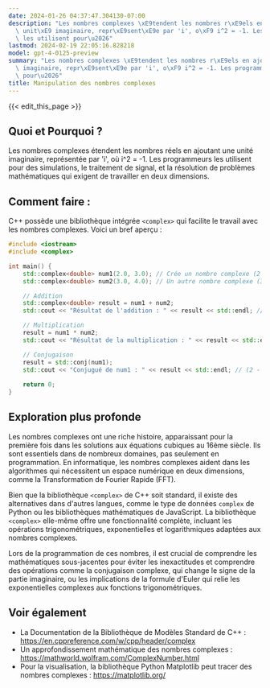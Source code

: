 ```yaml
---
date: 2024-01-26 04:37:47.304130-07:00
description: "Les nombres complexes \xE9tendent les nombres r\xE9els en ajoutant une\
  \ unit\xE9 imaginaire, repr\xE9sent\xE9e par 'i', o\xF9 i^2 = -1. Les programmeurs\
  \ les utilisent pour\u2026"
lastmod: 2024-02-19 22:05:16.828218
model: gpt-4-0125-preview
summary: "Les nombres complexes \xE9tendent les nombres r\xE9els en ajoutant une unit\xE9\
  \ imaginaire, repr\xE9sent\xE9e par 'i', o\xF9 i^2 = -1. Les programmeurs les utilisent\
  \ pour\u2026"
title: Manipulation des nombres complexes
---
```


{{< edit_this_page >}}

## Quoi et Pourquoi ?
Les nombres complexes étendent les nombres réels en ajoutant une unité imaginaire, représentée par 'i', où i^2 = -1. Les programmeurs les utilisent pour des simulations, le traitement de signal, et la résolution de problèmes mathématiques qui exigent de travailler en deux dimensions.

## Comment faire :
C++ possède une bibliothèque intégrée `<complex>` qui facilite le travail avec les nombres complexes. Voici un bref aperçu :

```cpp
#include <iostream>
#include <complex>

int main() {
    std::complex<double> num1(2.0, 3.0); // Crée un nombre complexe (2 + 3i)
    std::complex<double> num2(3.0, 4.0); // Un autre nombre complexe (3 + 4i)

    // Addition
    std::complex<double> result = num1 + num2;
    std::cout << "Résultat de l'addition : " << result << std::endl; // (5 + 7i)

    // Multiplication
    result = num1 * num2;
    std::cout << "Résultat de la multiplication : " << result << std::endl; // (-6 + 17i)

    // Conjugaison
    result = std::conj(num1);
    std::cout << "Conjugué de num1 : " << result << std::endl; // (2 - 3i)
    
    return 0;
}
```

## Exploration plus profonde
Les nombres complexes ont une riche histoire, apparaissant pour la première fois dans les solutions aux équations cubiques au 16ème siècle. Ils sont essentiels dans de nombreux domaines, pas seulement en programmation. En informatique, les nombres complexes aident dans les algorithmes qui nécessitent un espace numérique en deux dimensions, comme la Transformation de Fourier Rapide (FFT).

Bien que la bibliothèque `<complex>` de C++ soit standard, il existe des alternatives dans d'autres langues, comme le type de données `complex` de Python ou les bibliothèques mathématiques de JavaScript. La bibliothèque `<complex>` elle-même offre une fonctionnalité complète, incluant les opérations trigonométriques, exponentielles et logarithmiques adaptées aux nombres complexes.

Lors de la programmation de ces nombres, il est crucial de comprendre les mathématiques sous-jacentes pour éviter les inexactitudes et comprendre des opérations comme la conjugaison complexe, qui change le signe de la partie imaginaire, ou les implications de la formule d'Euler qui relie les exponentielles complexes aux fonctions trigonométriques.

## Voir également
- La Documentation de la Bibliothèque de Modèles Standard de C++ : https://en.cppreference.com/w/cpp/header/complex
- Un approfondissement mathématique des nombres complexes : https://mathworld.wolfram.com/ComplexNumber.html
- Pour la visualisation, la bibliothèque Python Matplotlib peut tracer des nombres complexes : https://matplotlib.org/
